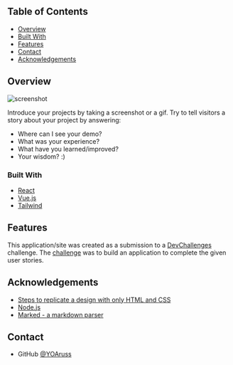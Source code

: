 <!-- TABLE OF CONTENTS -->


## Table of Contents


- [Overview](#overview)
- [Built With](#built-with)
- [Features](#features)
- [Contact](#contact)
- [Acknowledgements](#acknowledgements)


<!-- OVERVIEW -->


## Overview


![screenshot](https://user-images.githubusercontent.com/16707738/92399059-5716eb00-f132-11ea-8b14-bcacdc8ec97b.png)


Introduce your projects by taking a screenshot or a gif. Try to tell visitors a story about your project by answering:


- Where can I see your demo?
- What was your experience?
- What have you learned/improved?
- Your wisdom? :)


### Built With


<!-- This section should list any major frameworks that you built your project using. Here are a few examples.-->


- [React](https://reactjs.org/)
- [Vue.js](https://vuejs.org/)
- [Tailwind](https://tailwindcss.com/)


## Features


<!-- List the features of your application or follow the template. Don't share the figma file here :) -->


This application/site was created as a submission to a [DevChallenges](https://devchallenges.io/challenges) challenge. The [challenge](https://devchallenges.io/challenges/wBunSb7FPrIepJZAg0sY) was to build an application to complete the given user stories.




## Acknowledgements


<!-- This section should list any articles or add-ons/plugins that helps you to complete the project. This is optional but it will help you in the future. For exmpale -->


- [Steps to replicate a design with only HTML and CSS](https://devchallenges-blogs.web.app/how-to-replicate-design/)
- [Node.js](https://nodejs.org/)
- [Marked - a markdown parser](https://github.com/chjj/marked)


## Contact


- GitHub [@YOAruss](https://{github.com/YOAruss})
